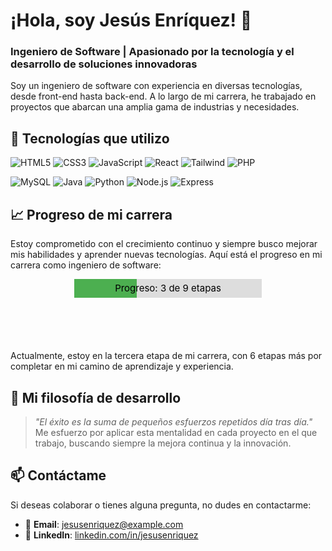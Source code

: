 # ¡Hola, soy Jesús Enríquez! 👋

### Ingeniero de Software | Apasionado por la tecnología y el desarrollo de soluciones innovadoras

Soy un ingeniero de software con experiencia en diversas tecnologías, desde front-end hasta back-end. A lo largo de mi carrera, he trabajado en proyectos que abarcan una amplia gama de industrias y necesidades.

## 🚀 Tecnologías que utilizo

![HTML5](https://img.shields.io/badge/HTML5-E34F26?style=for-the-badge&logo=html5&logoColor=white)
![CSS3](https://img.shields.io/badge/CSS3-1572B6?style=for-the-badge&logo=css3&logoColor=white)
![JavaScript](https://img.shields.io/badge/JavaScript-F7DF1E?style=for-the-badge&logo=javascript&logoColor=black)
![React](https://img.shields.io/badge/React-61DAFB?style=for-the-badge&logo=react&logoColor=black)
![Tailwind](https://img.shields.io/badge/Tailwind-06B6D4?style=for-the-badge&logo=tailwindcss&logoColor=white)
![PHP](https://img.shields.io/badge/PHP-777BB4?style=for-the-badge&logo=php&logoColor=white)

![MySQL](https://img.shields.io/badge/MySQL-4479A1?style=for-the-badge&logo=mysql&logoColor=white)
![Java](https://img.shields.io/badge/Java-007396?style=for-the-badge&logo=java&logoColor=white)
![Python](https://img.shields.io/badge/Python-3776AB?style=for-the-badge&logo=python&logoColor=white)
![Node.js](https://img.shields.io/badge/Node.js-339933?style=for-the-badge&logo=nodedotjs&logoColor=white)
![Express](https://img.shields.io/badge/Express-000000?style=for-the-badge&logo=express&logoColor=white)

## 📈 Progreso de mi carrera
Estoy comprometido con el crecimiento continuo y siempre busco mejorar mis habilidades y aprender nuevas tecnologías. Aquí está el progreso en mi carrera como ingeniero de software:

<div align="center">
  <svg width="300" height="100">
    <rect width="300" height="30" fill="#ddd" />
    <rect width="100" height="30" fill="#4caf50" />
    <text x="150" y="20" fill="black" text-anchor="middle" font-size="15px">Progreso: 3 de 9 etapas</text>
  </svg>
</div>

Actualmente, estoy en la tercera etapa de mi carrera, con 6 etapas más por completar en mi camino de aprendizaje y experiencia.

## 🌱 Mi filosofía de desarrollo
> _"El éxito es la suma de pequeños esfuerzos repetidos día tras día."_  
Me esfuerzo por aplicar esta mentalidad en cada proyecto en el que trabajo, buscando siempre la mejora continua y la innovación.

## 📫 Contáctame
Si deseas colaborar o tienes alguna pregunta, no dudes en contactarme:

- 📧 **Email**: [jesusenriquez@example.com](mailto:jesusenriquez@example.com)
- 💼 **LinkedIn**: [linkedin.com/in/jesusenriquez](https://linkedin.com/in/jesusenriquez)
